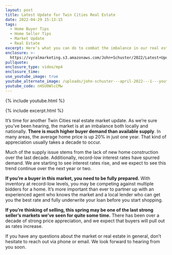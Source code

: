 ```yaml
---
layout: post
title: Latest Update for Twin Cities Real Estate
date: 2022-04-29 15:13:15
tags:
  - Home Buyer Tips
  - Home Seller Tips
  - Market Update
  - Real Estate
excerpt: Here’s what you can do to combat the imbalance in our real estate market.
enclosure: >-
  https://vyralmarketing.s3.amazonaws.com/John+Schuster/2022/Latest+Update+for+Twin+Cities+Real+Estate.mp4
pullquote:
enclosure_type: video/mp4
enclosure_time:
use_youtube_image: true
youtube_alternate_image: /uploads/john-schuster---april-2022---1---youtub-e.jpeg
youtube_code: nHSU0WlcCMw
---
```

{% include youtube.html %}

{% include excerpt.html %}

It’s time for another Twin Cities real estate market update. As we’re sure you’ve been hearing, the market is at an imbalance both locally and nationally. **There is much higher buyer demand than available supply**. In many areas, the average home price is up 20% in just one year. That kind of appreciation usually takes a decade to occur.

Much of the supply issue stems from the lack of new home construction over the last decade. Additionally, record-low interest rates have spurred demand. We are starting to see interest rates rise, and we expect to see this trend continue over the next year or two.&nbsp;

**If you’re a buyer in this market, you need to be fully prepared.** With inventory at record-low levels, you may be competing against multiple bidders for a home. It’s more important than ever to partner up with an experienced agent who knows the market and a local lender who can get you the best rate and fully underwrite your loan before you start shopping.

**If you’re thinking of selling, this spring may be one of the last strong seller’s markets we’ve seen for quite some time.** There has been over a decade of strong price appreciation, and we expect that buyers will pull out as rates increase.

If you have any questions about the market or real estate in general, don’t hesitate to reach out via phone or email. We look forward to hearing from you soon.
